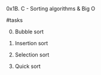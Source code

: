 0x1B. C - Sorting algorithms & Big O

#tasks

0. Bubble sort

1. Insertion sort

2. Selection sort

3. Quick sort


